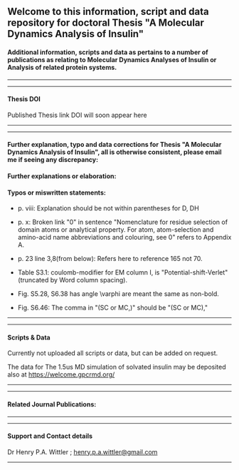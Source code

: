 ## Welcome to this information, script and data repository for doctoral Thesis "A Molecular Dynamics Analysis of Insulin"

#### Additional information, scripts and data as pertains to a number of publications as relating to Molecular Dynamics Analyses of Insulin or Analysis of related protein systems.
-----------------------------------------------------------------
----------------------------------------------------------------- 
#### Thesis DOI
Published Thesis link DOI will soon appear here

-----------------------------------------------------------------
-----------------------------------------------------------------

#### Further explanation, typo and  data corrections for Thesis "A Molecular Dynamics Analysis of Insulin", all is otherwise consistent, please email me if seeing any discrepancy:


#### Further explanations or elaboration:



#### Typos or miswritten statements:

* p. viii: Explanation should be not within parentheses for D, DH 

* p. x: Broken link "0" in sentence "Nomenclature for residue selection of domain atoms or analytical property. For atom, atom-selection and amino-acid name abbreviations and colouring, see 0" refers to Appendix A.

* p. 23 line 3,8(from below): Refers here to reference 165 not 70.

* Table S3.1: coulomb-modifier for EM column I, is "Potential-shift-Verlet" (truncated by Word column spacing).

* Fig. S5.28, S6.38 has angle \varphi are meant the same as non-bold.

* Fig. S6.46: The comma in "(SC or MC,)" should be "(SC or MC),"



-----------------------------------------------------------------
-----------------------------------------------------------------
#### Scripts & Data 

Currently not uploaded all scripts or data, but can be added on request.

The data for The 1.5us MD simulation of solvated insulin may be deposited also at https://welcome.gpcrmd.org/ 

-----------------------------------------------------------------
-----------------------------------------------------------------

#### Related Journal Publications:

-----------------------------------------------------------------
-----------------------------------------------------------------
#### Support and Contact details

Dr Henry P.A. Wittler ;
henry.p.a.wittler@gmail.com

-----------------------------------------------------------------
